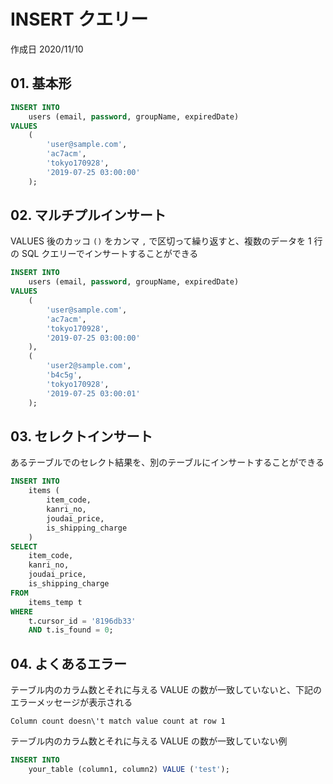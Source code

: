# INSERT クエリー

作成日 2020/11/10

## 01. 基本形

```sql
INSERT INTO
    users (email, password, groupName, expiredDate)
VALUES
    (
        'user@sample.com',
        'ac7acm',
        'tokyo170928',
        '2019-07-25 03:00:00'
    );
```

## 02. マルチプルインサート

VALUES 後のカッコ `()` をカンマ `,` で区切って繰り返すと、複数のデータを 1 行の SQL クエリーでインサートすることができる

```sql
INSERT INTO
    users (email, password, groupName, expiredDate)
VALUES
    (
        'user@sample.com',
        'ac7acm',
        'tokyo170928',
        '2019-07-25 03:00:00'
    ),
    (
        'user2@sample.com',
        'b4c5g',
        'tokyo170928',
        '2019-07-25 03:00:01'
    );
```

## 03. セレクトインサート

あるテーブルでのセレクト結果を、別のテーブルにインサートすることができる

```sql
INSERT INTO
    items (
        item_code,
        kanri_no,
        joudai_price,
        is_shipping_charge
    )
SELECT
    item_code,
    kanri_no,
    joudai_price,
    is_shipping_charge
FROM
    items_temp t
WHERE
    t.cursor_id = '8196db33'
    AND t.is_found = 0;
```

## 04. よくあるエラー

テーブル内のカラム数とそれに与える VALUE の数が一致していないと、下記のエラーメッセージが表示される

```text
Column count doesn\'t match value count at row 1
```

テーブル内のカラム数とそれに与える VALUE の数が一致していない例

```sql
INSERT INTO
    your_table (column1, column2) VALUE ('test');
```
